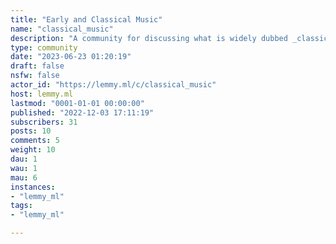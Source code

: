 ```yaml
---
title: "Early and Classical Music" 
name: "classical_music"
description: "A community for discussing what is widely dubbed _classical_ music, which is put simply, compositions for orchestral instruments, _as well as_ historical music on more traditional instruments.Suitable examples:* [_Sumer is icumen in_](https://en.wikipedia.org/wiki/Sumer_is_icumen_in), a 13th century choral composition from Medieval England* [Koto Music (album)](http://www.komuso.com/albums/albums.pl?album=350) by Kimio Eto (1959)* [Symphony no. 2: _Mysterious Mountain_](https://en.wikipedia.org/wiki/Symphony_No._2_(Hovhaness)) by Alan Hovhaness (1955)Unsuitable:* [_Nightswimming_](https://en.wikipedia.org/wiki/Nightswimming) by R.E.M.Film soundtracks will be allowed _for now_. However, it would be best to create another community for such posts."
type: community
date: "2023-06-23 01:20:19"
draft: false
nsfw: false
actor_id: "https://lemmy.ml/c/classical_music"
host: lemmy.ml
lastmod: "0001-01-01 00:00:00"
published: "2022-12-03 17:11:19"
subscribers: 31
posts: 10
comments: 5
weight: 10
dau: 1
wau: 1
mau: 6
instances:
- "lemmy_ml"
tags: 
- "lemmy_ml"

---
```

